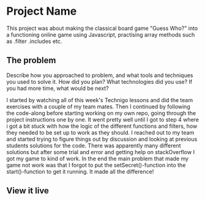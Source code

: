 # Project Name

This project was about making the classical board game "Guess Who?" into a functioning online game using Javascript, practising array methods such as .filter .includes etc. 

## The problem

Describe how you approached to problem, and what tools and techniques you used to solve it. How did you plan? What technologies did you use? If you had more time, what would be next?

I started by watching all of this week's Technigo lessons and did the team exercises with a couple of my team mates. Then I continued by following the code-along before starting working on my own repo, going through the project instructions one by one. It went pretty well until I got to step 4 where i got a bit stuck with how the logic of the different functions and filters, how they needed to be set up to work as they should. I reached out to my team and started trying to figure things out by discussion and looking at previous students solutions for the code. There was apparently many different solutions but after some trial and error and getting help on stackOverflow I got my game to kind of work. In the end the main problem that made my game not work was that I forgot to put the setSecret()-function into the start()-function to get it running. It made all the difference!

## View it live

